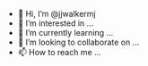 - 👋 Hi, I’m @jjwalkermj
- 👀 I’m interested in ...
- 🌱 I’m currently learning ...
- 💞️ I’m looking to collaborate on ...
- 📫 How to reach me ...

<!---
jjwalkermj/jjwalkermj is a ✨ special ✨ repository because its `README.md` (this file) appears on your GitHub profile.
You can click the Preview link to take a look at your changes.
--->
